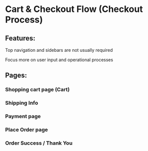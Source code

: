 # Cart & Checkout Flow (Checkout Process)

## Features:

Top navigation and sidebars are not usually required

Focus more on user input and operational processes

## Pages:

### Shopping cart page (Cart)

### Shipping Info

### Payment page

### Place Order page

### Order Success / Thank You